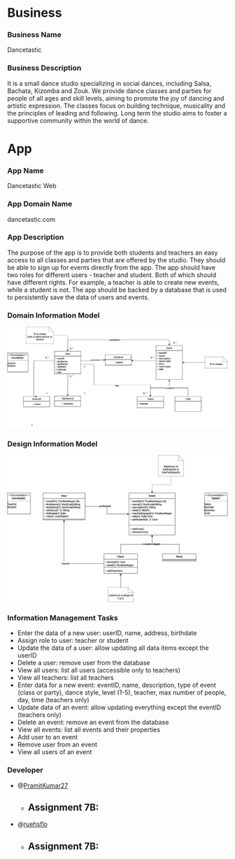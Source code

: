 # Business
### Business Name
Dancetastic

### Business Description
It is a small dance studio specializing in social dances, including Salsa, Bachata, Kizomba and Zouk. We provide dance classes and parties for people of all ages and skill levels, aiming to promote the joy of dancing and artistic expression. The classes focus on building technique, musicality and the principles of leading and following. Long term the studio aims to foster a supportive community within the world of dance. 

# App
### App Name
Dancetastic Web

### App Domain Name
dancetastic.com

### App Description
The purpose of the app is to provide both students and teachers an easy access to all classes and parties that are offered by the studio. They should be able to sign up for events directly from the app. The app should have two roles for different users - teacher and student. Both of which should have different rights. For example, a teacher is able to create new events, while a student is not. The app should be backed by a database that is used to persistently save the data of users and events. 

### Domain Information Model

![Domain information model](uml/domain_information_model.png?raw=true)

### Design Information Model

![Design Information model](uml/design_information_model.png?raw=true)


### Information Management Tasks
+ Enter the data of a new user: userID, name, address, birthdate
+ Assign role to user: teacher or student
+ Update the data of a user: allow updating all data items except the userID
+ Delete a user: remove user from the database
+ View all users: list all users (accessible only to teachers)
+ View all teachers: list all teachers
+ Enter data for a new event: eventID, name, description, type of event (class or party), dance style, level (1-5), teacher, max number of people, day, time (teachers only)
+ Update data of an event: allow updating everything except the eventID (teachers only)
+ Delete an event: remove an event from the database
+ View all events: list all events and their properties
+ Add user to an event
+ Remove user from an event
+ View all users of an event


### Developer 
- @[PramitKumar27](https://github.com/PramitKumar27)
    - Assignment 7B:
        - 
- @[ruehsflo](https://github.com/ruehsflo)
    - Assignment 7B:
        -
